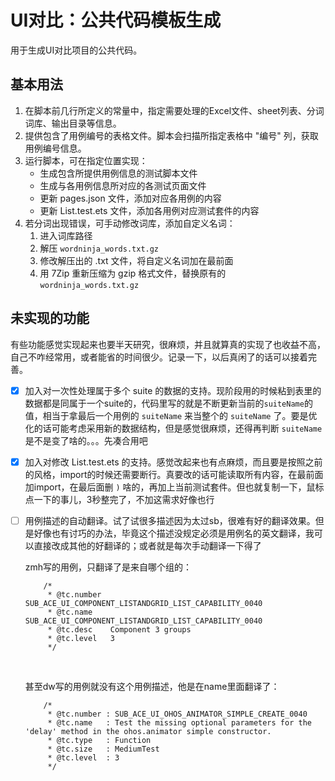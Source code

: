 # UI对比：公共代码模板生成

用于生成UI对比项目的公共代码。

## 基本用法

1. 在脚本前几行所定义的常量中，指定需要处理的Excel文件、sheet列表、分词词库、输出目录等信息。
2. 提供包含了用例编号的表格文件。脚本会扫描所指定表格中 "编号" 列，获取用例编号信息。
3. 运行脚本，可在指定位置实现：
   - 生成包含所提供用例信息的测试脚本文件
   - 生成与各用例信息所对应的各测试页面文件
   - 更新 pages.json 文件，添加对应各用例的内容
   - 更新 List.test.ets 文件，添加各用例对应测试套件的内容
4. 若分词出现错误，可手动修改词库，添加自定义名词：
   1. 进入词库路径
   2. 解压 `wordninja_words.txt.gz` 
   3. 修改解压出的 .txt 文件，将自定义名词加在最前面
   4. 用 7Zip 重新压缩为 gzip 格式文件，替换原有的 `wordninja_words.txt.gz`



## 未实现的功能

有些功能感觉实现起来也要半天研究，很麻烦，并且就算真的实现了也收益不高，自己不咋经常用，或者能省的时间很少。记录一下，以后真闲了的话可以接着完善。

- [x] 加入对一次性处理属于多个 suite 的数据的支持。现阶段用的时候粘到表里的数据都是同属于一个suite的，代码里写的就是不断更新当前的`suiteName`的值，相当于拿最后一个用例的 `suiteName` 来当整个的 `suiteName` 了。要是优化的话可能考虑采用新的数据结构，但是感觉很麻烦，还得再判断 `suiteName` 是不是变了啥的。。。先凑合用吧

- [x] 加入对修改 List.test.ets 的支持。感觉改起来也有点麻烦，而且要是按照之前的风格，import的时候还需要断行。真要改的话可能读取所有内容，在最前面加import，在最后面删 `)` 啥的，再加上当前测试套件。但也就复制一下，鼠标点一下的事儿，3秒整完了，不加这需求好像也行

- [ ] 用例描述的自动翻译。试了试很多描述因为太过sb，很难有好的翻译效果。但是好像也有讨巧的办法，毕竟这个描述没规定必须是用例名的英文翻译，我可以直接改成其他的好翻译的；或者就是每次手动翻译一下得了

  zmh写的用例，只翻译了是来自哪个组的：

  ```
      /*
       * @tc.number  SUB_ACE_UI_COMPONENT_LISTANDGRID_LIST_CAPABILITY_0040
       * @tc.name    SUB_ACE_UI_COMPONENT_LISTANDGRID_LIST_CAPABILITY_0040
       * @tc.desc    Component 3 groups
       * @tc.level   3
       */
  ```

  ​	

  甚至dw写的用例就没有这个用例描述，他是在name里面翻译了：

  ```
      /*
       * @tc.number : SUB_ACE_UI_OHOS_ANIMATOR_SIMPLE_CREATE_0040
       * @tc.name   : Test the missing optional parameters for the 'delay' method in the ohos.animator simple constructor.
       * @tc.type   : Function
       * @tc.size   : MediumTest
       * @tc.level  : 3
       */
  ```

  